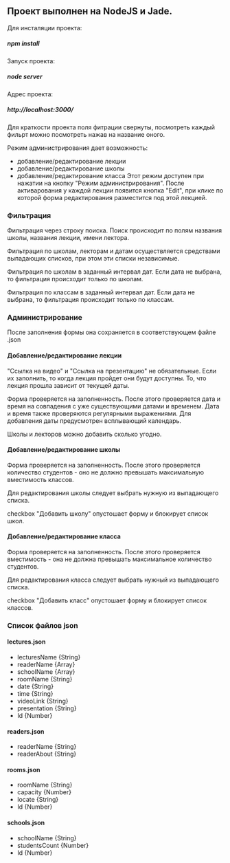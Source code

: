 ## Проект выполнен на NodeJS и Jade.

Для инсталяции проекта:

##### npm install

Запуск проекта:

##### node server

Адрес проекта:

##### http://localhost:3000/


Для краткости проекта поля фитрации свернуты, посмотреть каждый фильрт можно посмотреть нажав на название оного.

Режим администрирования дает возможность:
- добавление/редактирование лекции
- добавление/редактирование школы
- добавление/редактирование класса
Этот режим доступен при нажатии на кнопку "Режим администрирования".
После активарования у каждой лекции появится кнопка "Edit", при клике по которой форма редактирования разместится под этой лекцией.


### Фильтрация

Фильтрация через строку поиска.
Поиск происходит по полям названия школы, названия лекции, имени лектора.

Фильтрация по школам, лекторам и датам осуществляется средствами выпадающих списков,
при этом эти списки независимые.

Фильтрация по школам в заданный интервал дат.
Если дата не выбрана, то фильтрация происходит только по школам.

Фильтрация по классам в заданный интервал дат.
Если дата не выбрана, то фильтрация происходит только по классам.


### Администрирование

После заполнения формы она сохраняется в соответствующем файле .json

#### Добавление/редактирование лекции

  "Ссылка на видео" и "Ссылка на презентацию" не обязательные. Если их заполнить, то когда лекция пройдет они будут доступны.
То, что лекция прошла зависит от текущей даты.

  Форма проверяется на заполненность. После этого проверяется дата и время на совпадения с уже существующими датами и временем.
Дата и время также проверяются регулярными выражениями. Для добавления даты предусмотрен всплывающий календарь.

  Школы и лекторов можно добавить сколько угодно.

#### Добавление/редактирование школы

  Форма проверяется на заполненность. После этого проверяется количество студентов - оно не должно превышать максимальную вместимость классов.

  Для редактирования школы следует выбрать нужную из выпадающего списка.

  checkbox "Добавить школу" опустошает форму и блокирует список школ.

#### Добавление/редактирование класса

  Форма проверяется на заполненность. После этого проверяется вместимость - она не должна превышать максимальное количество студентов.

  Для редактирования класса следует выбрать нужный из выпадающего списка.

  checkbox "Добавить класс" опустошает форму и блокирует список классов.


### Список файлов json

#### lectures.json
- lecturesName {String}
- readerName {Array}
- schoolName {Array}
- roomName {String}
- date {String}
- time {String}
- videoLink {String}
- presentation {String}
- Id {Number}

#### readers.json
- readerName {String}
- readerAbout {String}

#### rooms.json
- roomName {String}
- capacity {Number}
- locate {String}
- Id {Number}

#### schools.json
- schoolName {String}
- studentsCount {Number}
- Id {Number}



